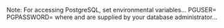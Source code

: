 Note: For accessing PostgreSQL, set environmental variables...
   PGUSER=<username>
   PGPASSWORD=<pass>
where <username> and <pass> 
are supplied by your database
administrator...

